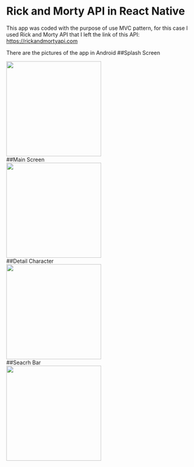 # Rick and Morty API in React Native
This app was coded with the purpose of use MVC pattern, for this case I used Rick and Morty API that I left the link of this API: https://rickandmortyapi.com

There are the pictures of the app in Android
##Splash Screen
<div>
  <img src="https://user-images.githubusercontent.com/50721208/159110712-565b92f2-a5d8-4298-baa9-c42ffd2b6808.jpeg" width="250">
</div>
##Main Screen
<div>
<img src="https://user-images.githubusercontent.com/50721208/159110713-98ec30e6-2591-43cf-9ba7-b43fc8a0d75f.jpeg" width="250">
</div>
##Detail Character
<div>
<img src="https://user-images.githubusercontent.com/50721208/159110714-8d229322-9b63-4986-97b8-98a48fa97201.jpeg" width="250">
</div>
##Seacrh Bar
<div>
<img src="https://user-images.githubusercontent.com/50721208/159110715-df2de5f0-1215-49f9-b904-8ec75fe6b408.jpeg" width="250">
</div>






